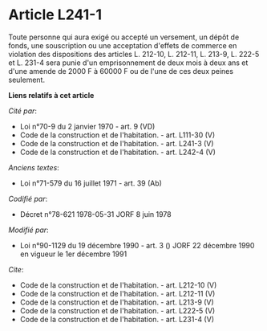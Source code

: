 # Article L241-1

Toute personne qui aura exigé ou accepté un versement, un dépôt de fonds, une souscription ou une acceptation d'effets de
commerce en violation des dispositions des articles L. 212-10, L. 212-11, L. 213-9, L. 222-5 et L. 231-4 sera punie d'un
emprisonnement de deux mois à deux ans et d'une amende de 2000 F à 60000 F ou de l'une de ces deux peines seulement.

**Liens relatifs à cet article**

_Cité par_:

  - Loi n°70-9 du 2 janvier 1970 - art. 9 (VD)
  - Code de la construction et de l'habitation. - art. L111-30 (V)
  - Code de la construction et de l'habitation. - art. L241-3 (V)
  - Code de la construction et de l'habitation. - art. L242-4 (V)

_Anciens textes_:

  - Loi n°71-579 du 16 juillet 1971 - art. 39 (Ab)

_Codifié par_:

  - Décret n°78-621 1978-05-31 JORF 8 juin 1978

_Modifié par_:

  - Loi n°90-1129 du 19 décembre 1990 - art. 3 () JORF 22 décembre 1990 en vigueur le 1er décembre 1991

_Cite_:

  - Code de la construction et de l'habitation. - art. L212-10 (V)
  - Code de la construction et de l'habitation. - art. L212-11 (V)
  - Code de la construction et de l'habitation. - art. L213-9 (V)
  - Code de la construction et de l'habitation. - art. L222-5 (V)
  - Code de la construction et de l'habitation. - art. L231-4 (V)
